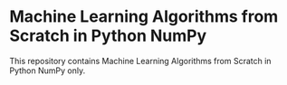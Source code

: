 # Machine Learning Algorithms from Scratch in Python NumPy
This repository contains Machine Learning Algorithms from Scratch in Python NumPy only.
